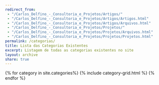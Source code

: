```yaml
---
redirect_from:
 - "/Carlos_Delfino_-_Consultoria_e_Projetos/Artigos/"
 - "/Carlos_Delfino_-_Consultoria_e_Projetos/Artigos/Artigos.html"
 - "/Carlos_Delfino_-_Consultoria_e_Projetos/Artigos/Arquivos.html"
 - "/Carlos_Delfino_-_Consultoria_e_Projetos/Projetos/"
 - "/Carlos_Delfino_-_Consultoria_e_Projetos/Projetos/Arquivos.html"
 - "/Carlos_Delfino_-_Consultoria_e_Projetos/Projetos/Projetos.html"
permalink: /categorias/
title: Lista das Categorias Existentes
excerpt: Listagem de todas as categorias existentes no site
layout: archive
share: true 
---
```

<div class="tiles">
{% for category in site.categories%}
   {% include category-grid.html %}
{% endfor %}
</div><!-- /.tiles -->


